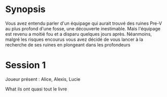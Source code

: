 # Synopsis
Vous avez entendu parler d'un équipage qui aurait trouvé des ruines Pre-V au plus profond d'une fosse, une découverte inestimable. Mais l'équipage est revenu a moitié fou et a disparu quelques jours après. Néanmoins, malgré les risques encourus vous avez décidé de vous lancer à la recherche de ses ruines en plongeant dans les profondeurs

# Session 1
Joueur présent : Alice, Alexis, Lucie

What ils ont quasi tout le livre